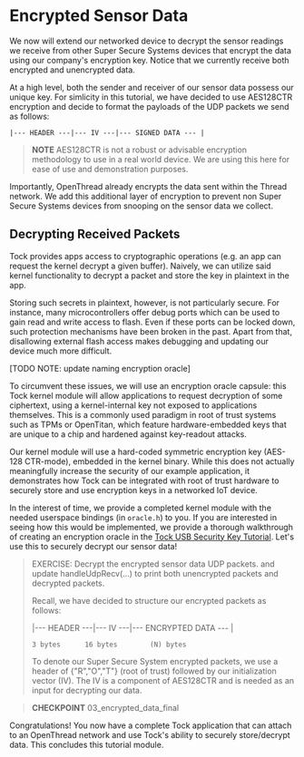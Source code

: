 # Encrypted Sensor Data

We now will extend our networked device to decrypt the sensor readings we
receive from other Super Secure Systems devices that encrypt the data using our
company's encryption key. Notice that we currently receive both encrypted and
unencrypted data.

At a high level, both the sender and receiver of our sensor data possess our
unique key. For simlicity in this tutorial, we have decided to use AES128CTR
encryption and decide to format the payloads of the UDP packets we send as
follows:

    |--- HEADER ---|--- IV ---|--- SIGNED DATA --- |

> **NOTE** AES128CTR is not a robust or advisable encryption methodology to use
> in a real world device. We are using this here for ease of use and
> demonstration purposes.

Importantly, OpenThread already encrypts the data sent within the Thread
network. We add this additional layer of encryption to prevent non Super Secure
Systems devices from snooping on the sensor data we collect.

## Decrypting Received Packets

Tock provides apps access to cryptographic operations (e.g. an app can request
the kernel decrypt a given buffer). Naively, we can utilize said kernel
functionality to decrypt a packet and store the key in plaintext in the app.

Storing such secrets in plaintext, however, is not particularly secure. For
instance, many microcontrollers offer debug ports which can be used to gain read
and write access to flash. Even if these ports can be locked down, such
protection mechanisms have been broken in the past. Apart from that, disallowing
external flash access makes debugging and updating our device much more
difficult.

[TODO NOTE: update naming encryption oracle]

To circumvent these issues, we will use an encryption oracle capsule: this Tock
kernel module will allow applications to request decryption of some ciphertext,
using a kernel-internal key not exposed to applications themselves. This is a
commonly used paradigm in root of trust systems such as TPMs or OpenTitan, which
feature hardware-embedded keys that are unique to a chip and hardened against
key-readout attacks.

Our kernel module will use a hard-coded symmetric encryption key (AES-128
CTR-mode), embedded in the kernel binary. While this does not actually
meaningfully increase the security of our example application, it demonstrates
how Tock can be integrated with root of trust hardware to securely store and use
encryption keys in a networked IoT device.

In the interest of time, we provide a completed kernel module with the needed
userspace bindings (in `oracle.h`) to you. If you are interested in seeing how
this would be implemented, we provide a thorough walkthrough of creating an
encryption oracle in the
[Tock USB Security Key Tutorial](../../usb-security-key/key-hotp-oracle.md).
Let's use this to securely decrypt our sensor data!

> EXERCISE: Decrypt the encrypted sensor data UDP packets. and update
> handleUdpRecv(...) to print both unencrypted packets and decrypted packets.
>
> Recall, we have decided to structure our encrypted packets as follows:
>
> |--- HEADER ---|--- IV ---|--- ENCRYPTED DATA --- |
>
>     3 bytes      16 bytes        (N) bytes
>
> To denote our Super Secure System encrypted packets, we use a header of
> {"R","O","T"} (root of trust) followed by our initialization vector (IV). The
> IV is a component of AES128CTR and is needed as an input for decrypting our
> data.

> **CHECKPOINT** 03_encrypted_data_final

Congratulations! You now have a complete Tock application that can attach to an
OpenThread network and use Tock's ability to securely store/decrypt data. This
concludes this tutorial module.
